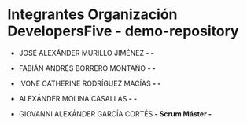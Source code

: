 # Integrantes Organización DevelopersFive - demo-repository

- JOSÉ ALEXÁNDER MURILLO JIMÉNEZ **-  -**

- FABIÁN ANDRÉS BORRERO MONTAÑO **-  -**

- IVONE CATHERINE RODRÍGUEZ MACÍAS **-  -**

- ALEXÁNDER MOLINA CASALLAS **-  -**

- GIOVANNI ALEXÁNDER GARCÍA CORTÉS **- Scrum Máster -**
